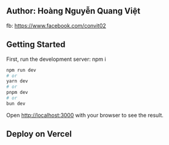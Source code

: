 ## Author: Hoàng Nguyễn Quang Việt

fb: https://www.facebook.com/convit02

## Getting Started

First, run the development server:
npm i

```bash
npm run dev
# or
yarn dev
# or
pnpm dev
# or
bun dev
```

Open [http://localhost:3000](http://localhost:3000) with your browser to see the result.


## Deploy on Vercel


